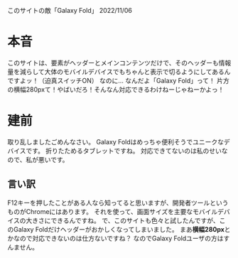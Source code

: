 このサイトの敵「Galaxy Fold」
2022/11/06
# 本音
このサイトは、要素がヘッダーとメインコンテンツだけで、そのヘッダーも情報量を減らして大体のモバイルデバイスでもちゃんと表示で切るようにしてあるんですよッ！（迫真スイッチON）
なのに…
なんだよ「Galaxy Fold」って！
片方の横幅280pxて！やばいだろ！そんなん対応できるわけねーじゃねーかよっ！

# 建前
取り乱しましたごめんなさい。
Galaxy Foldはめっちゃ便利そうでユニークなデバイスです。
折りたためるタブレットですね。
対応できてないのは私のせいなので、私が悪いです。
## 言い訳
F12キーを押したことがある人なら知ってると思いますが、開発者ツールというものがChromeにはあります。
それを使って、画面サイズを主要なモバイルデバイスの大きさにできるんですね。
で、このサイトも色々と試したんですが、このGalaxy Foldだけヘッダーがおかしくなってしまいました。
まあ**横幅280px**とかなので対応できないのは仕方ないですね？
なのでGalaxy Foldユーザの方はすんません。